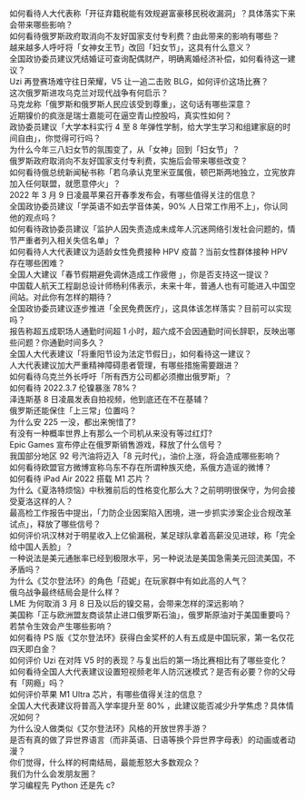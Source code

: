 如何看待人大代表称「开征弃籍税能有效规避富豪移民税收漏洞」？具体落实下来会带来哪些影响？  
如何看待俄罗斯政府取消向不友好国家支付专利费？由此带来的影响有哪些？  
越来越多人呼吁将「女神女王节」改回「妇女节」，这具有什么意义？  
全国政协委员建议凭结婚证可查询配偶财产，明确离婚经济补偿，如何看待这一建议？  
Uzi 再登赛场难守往日荣耀，V5 让一追二击败 BLG，如何评价这场比赛？  
这次俄罗斯进攻乌克兰对现代战争有何启示？  
马克龙称「俄罗斯和俄罗斯人民应该受到尊重」，这句话有哪些深意？  
近期镍价的疯涨是瑞士嘉能可在逼空青山控股吗，真实性如何？  
政协委员建议「大学本科实行 4 至 8 年弹性学制，给大学生学习和组建家庭的时间自由」，你觉得可行吗？  
为什么今年三八妇女节的氛围变了，从「女神」回到「妇女节」？  
俄罗斯政府取消向不友好国家支付专利费，实施后会带来哪些改变？  
如何看待俄总统新闻秘书称「若乌承认克里米亚属俄，顿巴斯两地独立，立宪放弃加入任何联盟，就愿意停火」？  
2022 年 3 月 9 日凌晨苹果召开春季发布会，有哪些值得关注的信息？  
全国政协委员建议「学英语不如去学音体美，90% 人日常工作用不上」，你认同他的观点吗？  
如何看待政协委员建议「监护人因失责造成未成年人沉迷网络引发社会问题的，情节严重者列入相关失信名单」？  
如何看待人大代表建议为适龄女性免费接种 HPV 疫苗？当前女性群体接种 HPV 存在哪些困难？  
全国人大建议「春节假期避免调休造成工作疲倦 」，你是否支持这一提议？  
中国载人航天工程副总设计师杨利伟表示，未来十年，普通人也有可能进入中国空间站。对此你有怎样的期待？  
全国政协委员建议逐步推进「全民免费医疗」，这具体该怎样落实？目前可以实现吗？  
报告称超五成职场人通勤时间超 1 小时，超六成不会因通勤时间长辞职，反映出哪些问题？你通勤时间多久？  
全国人大代表建议「将重阳节设为法定节假日」，如何看待这一建议？  
人大代表建议加大严重精神障碍患者管理，有哪些措施需要跟进？  
如何看待乌克兰外长呼吁「所有西方公司都必须撤出俄罗斯」？  
如何看待 2022.3.7 伦镍暴涨 78%？  
泽连斯基 8 日凌晨发表自拍视频，他到底还在不在基辅？  
俄罗斯还能保住「上三常」位置吗？  
为什么安 225 一没，都出来惋惜了?  
有没有一种概率世界上有那么一个司机从来没有等过红灯?  
Epic Games 宣布停止在俄罗斯销售游戏，释放了什么信号？  
我国部分地区 92 号汽油将迈入「8 元时代」，油价上涨，将会造成哪些影响？  
如何看待欧盟官方微博宣称乌东不存在所谓种族灭绝，系俄方造谣的微博？  
如何看待 iPad Air 2022 搭载 M1 芯片？  
为什么《夏洛特烦恼》中秋雅前后的性格变化那么大？之前明明很保守，为何会接受夏洛这样的人？  
最高检工作报告中提出，「力防企业因案陷入困境，进一步抓实涉案企业合规改革试点」，释放了哪些信号？  
如何评价巩汉林对于明星收入上亿偷漏税，某足球队拿着高薪没见进球，称「完全给中国人丢脸」？  
一种说法是美元通胀率已经到极限水平，另一种说法是美国急需美元回流美国，不矛盾吗？  
为什么《艾尔登法环》的角色「菈妮」在玩家群中有如此高的人气？  
俄乌战争最终结局会是什么样？  
LME 为何取消 3 月 8 日及以后的镍交易，会带来怎样的深远影响？  
美国称「正与欧洲盟友商谈禁止进口俄罗斯石油」，俄罗斯原油对于美国重要吗？若禁令生效会产生哪些影响？  
如何看待 PS 版《艾尔登法环》获得白金奖杯的人有五成是中国玩家，第一名仅花四天即白金？  
如何评价 Uzi 在对阵 V5 时的表现？与复出后的第一场比赛相比有了哪些变化？  
如何看待全国人大代表建议设置短视频老年人防沉迷模式？是否有必要？你的父母有「网瘾」吗？  
如何评价苹果 M1 Ultra 芯片，有哪些值得关注的信息？  
全国人大代表建议将普高入学率提升至 80% ，此建议能否减少升学焦虑？具体情况如何？  
为什么没人做类似《艾尔登法环》风格的开放世界手游？  
是否有真的做了异世界语言（而非英语、日语等换个异世界字母表）的动画或者动漫？  
你们觉得，什么样的柯南结局，最能惹怒大多数观众？  
我们为什么会发朋友圈？  
学习编程先 Python 还是先 c?  
